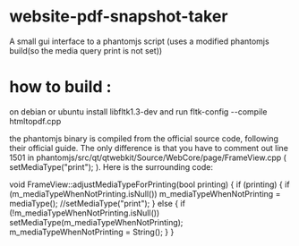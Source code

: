 # website-pdf-snapshot-taker
A small gui interface to a phantomjs script (uses a modified phantomjs build(so the media query print is not set))


# how to build :
on debian or ubuntu install libfltk1.3-dev and run
fltk-config --compile htmltopdf.cpp


the phantomjs binary is compiled from the official source code, following their official guide. The only difference is that you have to comment out line 1501 in phantomjs/src/qt/qtwebkit/Source/WebCore/page/FrameView.cpp ( setMediaType("print"); ). Here is the surrounding code:

void FrameView::adjustMediaTypeForPrinting(bool printing)
{
    if (printing) {
        if (m_mediaTypeWhenNotPrinting.isNull())
            m_mediaTypeWhenNotPrinting = mediaType();
            //setMediaType("print");
    } else {
        if (!m_mediaTypeWhenNotPrinting.isNull())
            setMediaType(m_mediaTypeWhenNotPrinting);
        m_mediaTypeWhenNotPrinting = String();
    }
}
